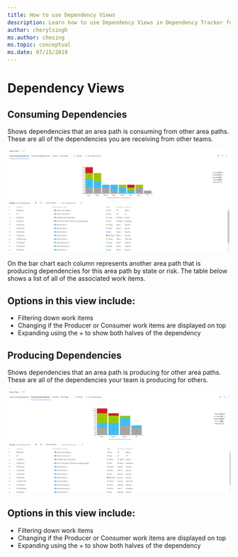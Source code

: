 ```yaml
---
title: How to use Dependency Views
description: Learn how to use Dependency Views in Dependency Tracker for Azure DevOps
author: cherylsingh
ms.author: chesing
ms.topic: conceptual
ms.date: 07/15/2019
---
```

# Dependency Views

## Consuming Dependencies

Shows dependencies that an area path is consuming from other area paths. These are all of the dependencies you are receiving from other teams.

![Consuming-View](../images/Consuming-View.png)

On the bar chart each column represents another area path that is producing dependencies for this area path by state or risk.  The table below shows a list of all of the associated work items.

## Options in this view include:

- Filtering down work items
- Changing if the Producer or Consumer work items are displayed on top
- Expanding using the + to show both halves of the dependency

## Producing Dependencies

Shows dependencies that an area path is producing for other area paths. These are all of the dependencies your team is producing for others.

![Dependency Tracker](../images/Producing-View.png)

## Options in this view include:

- Filtering down work items
- Changing if the Producer or Consumer work items are displayed on top
- Expanding using the + to show both halves of the dependency
